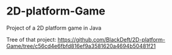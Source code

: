 # 2D-platform-Game
Project of a 2D platform game in Java

Tree of that project: https://github.com/BlackDeft/2D-platform-Game/tree/c56cd4e6fbfd816ef9a3581620a4694b50481f21
